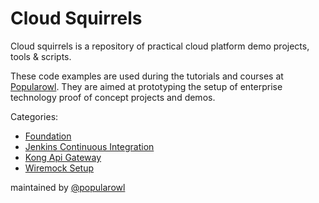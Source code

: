 # Cloud Squirrels

Cloud squirrels is a repository of practical cloud platform demo projects, tools & scripts.

These code examples are used during the tutorials and courses at [Popularowl](https://www.popularowl.com/about). They are aimed at prototyping the setup of enterprise technology proof of concept projects and demos.

Categories:

* [Foundation](/foundation)
* [Jenkins Continuous Integration](/jenkins)
* [Kong Api Gateway](/kong-api-gateway)
* [Wiremock Setup](/wiremock)

maintained by [@popularowl](https://twitter.com/popularowl)
